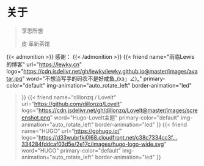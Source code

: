 # 关于


> 享思所想
>
> 皮·革新茶馆


{{< admonition >}}
感谢：
{{< /admonition >}}
{{< friend
name="雨临Lewis的博客"
url="https://lewky.cn"
logo="https://cdn.jsdelivr.net/gh/lewky/lewky.github.io@master/images/avatar.jpg"
word="不想当写手的码农不是好咸鱼_(xз」∠)_"
primary-color="default"
img-animation="auto_rotate_left"
border-animation="led"
>}}
{{< friend
name="dillonzq / LoveIt"
url="https://github.com/dillonzq/LoveIt"
logo="https://cdn.jsdelivr.net/gh/dillonzq/LoveIt@master/images/screenshot.png"
word="Hugo-LoveIt主题"
primary-color="default"
img-animation="auto_rotate_left"
border-animation="led"
>}}
{{< friend
name="HUGO"
url="https://gohugo.io/"
logo="https://d33wubrfki0l68.cloudfront.net/c38c7334cc3f…334284fddcaf03d5e/2e17c/images/hugo-logo-wide.svg"
word="HUGO"
primary-color="default"
img-animation="auto_rotate_left"
border-animation="led"
>}}


